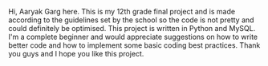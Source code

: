 Hi, Aaryak Garg here. This is my 12th grade final project and is made according to the guidelines set by the school so the code is not pretty and could definitely be optimised.
This project is written in Python and MySQL.
I'm a complete beginner and would appreciate suggestions on how to write better code and how to implement some basic coding best practices.
Thank you guys and I hope you like this project.
